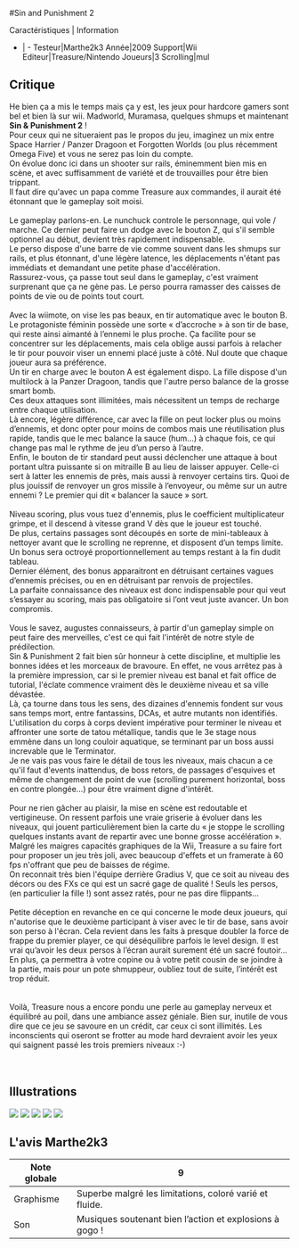 #Sin and Punishment 2

Caractéristiques | Information
- | -
Testeur|Marthe2k3
Année|2009
Support|Wii
Editeur|Treasure/Nintendo
Joueurs|3
Scrolling|mul

## Critique
He bien ça a mis le temps mais ça y est, les jeux pour hardcore gamers sont bel et bien là sur wii. Madworld, Muramasa, quelques shmups et maintenant <b>Sin & Punishment 2</b> !<br/>Pour ceux qui ne situeraient pas le propos du jeu, imaginez un mix entre Space Harrier / Panzer Dragoon et Forgotten Worlds (ou plus récemment Omega Five) et vous ne serez pas loin du compte.<br/>On évolue donc ici dans un shooter sur rails, éminemment bien mis en scène, et avec suffisamment de variété et de trouvailles pour être bien trippant.<br/>Il faut dire qu'avec un papa comme Treasure aux commandes, il aurait été étonnant que le gameplay soit moisi.<br/><br/>Le gameplay parlons-en. Le nunchuck controle le personnage, qui vole / marche. Ce dernier peut faire un dodge avec le bouton Z, qui s'il semble optionnel au début, devient très rapidement indispensable.<br/>Le perso dispose d'une barre de vie comme souvent dans les shmups sur rails, et plus étonnant, d'une légère latence, les déplacements n'étant pas immédiats et demandant une petite phase d'accélération.<br/>Rassurez-vous, ça passe tout seul dans le gameplay, c'est vraiment surprenant que ça ne gène pas. Le perso pourra ramasser des caisses de points de vie ou de points tout court.<br/><br/>Avec la wiimote, on vise les pas beaux, en tir automatique avec le bouton B. Le protagoniste féminin possède une sorte « d’accroche » à son tir de base, qui reste ainsi aimanté à l’ennemi le plus proche. Ça facilite pour se concentrer sur les déplacements, mais cela oblige aussi parfois à relacher le tir pour pouvoir viser un ennemi placé juste à côté. Nul doute que chaque joueur aura sa préférence.<br/>Un tir en charge avec le bouton A est également dispo. La fille dispose d'un multilock à la Panzer Dragoon, tandis que l'autre perso balance de la grosse smart bomb. <br/>Ces deux attaques sont illimitées, mais nécessitent un temps de recharge entre chaque utilisation.<br/>Là encore, légère différence, car avec la fille on peut locker plus ou moins d’ennemis, et donc opter pour moins de combos mais une réutilisation plus rapide, tandis que le mec balance la sauce (hum…) à chaque fois, ce qui change pas mal le rythme de jeu d’un perso à l’autre.<br/>Enfin, le bouton de tir standard peut aussi déclencher une attaque à bout portant ultra puissante si on mitraille B au lieu de laisser appuyer. Celle-ci sert à latter les ennemis de près, mais aussi à renvoyer certains tirs. Quoi de plus jouissif de renvoyer un gros missile à l’envoyeur, ou même sur un autre ennemi ? Le premier qui dit « balancer la sauce » sort.<br/><br/>Niveau scoring, plus vous tuez d'ennemis, plus le coefficient multiplicateur grimpe, et il descend à vitesse grand V dès que le joueur est touché. <br/>De plus, certains passages sont découpés en sorte de mini-tableaux à nettoyer avant que le scrolling ne reprenne, et disposent d’un temps limite. Un bonus sera octroyé proportionnellement au temps restant à la fin dudit tableau.<br/>Dernier élément, des bonus apparaitront en détruisant certaines vagues d’ennemis précises, ou en en détruisant par renvois de projectiles.<br/>La parfaite connaissance des niveaux est donc indispensable pour qui veut s’essayer au scoring, mais pas obligatoire si l’ont veut juste avancer. Un bon compromis.<br/><br/>Vous le savez, augustes connaisseurs, à partir d'un gameplay simple on peut faire des merveilles, c'est ce qui fait l'intérêt de notre style de prédilection.<br/>Sin & Punishment 2 fait bien sûr honneur à cette discipline, et multiplie les bonnes idées et les morceaux de bravoure. En effet, ne vous arrêtez pas à la première impression, car si le premier niveau est banal et fait office de tutorial, l'éclate commence vraiment dès le deuxième niveau et sa ville dévastée.<br/>Là, ça tourne dans tous les sens, des dizaines d'ennemis fondent sur vous sans temps mort, entre fantassins, DCAs, et autre mutants non identifiés. L'utilisation du corps à corps devient impérative pour terminer le niveau et affronter une sorte de tatou métallique, tandis que le 3e stage nous emmène dans un long couloir aquatique, se terminant par un boss aussi increvable que le Terminator.<br/>Je ne vais pas vous faire le détail de tous les niveaux, mais chacun a ce qu'il faut d'events inattendus, de boss retors, de passages d'esquives et même de changement de point de vue (scrolling purement horizontal, boss en contre plongée…) pour être vraiment digne d'intérêt.<br/><br/>Pour ne rien gâcher au plaisir, la mise en scène est redoutable et vertigineuse. On ressent parfois une vraie griserie à évoluer dans les niveaux, qui jouent particulièrement bien la carte du « je stoppe le scrolling quelques instants avant de repartir avec une bonne grosse accélération ».<br/>Malgré les maigres capacités graphiques de la Wii, Treasure a su faire fort pour proposer un jeu très joli, avec beaucoup d'effets et un framerate à 60 fps n'offrant que peu de baisses de régime.<br/>On reconnait très bien l'équipe derrière Gradius V, que ce soit au niveau des décors ou des FXs ce qui est un sacré gage de qualité ! Seuls les persos, (en particulier la fille !) sont assez ratés, pour ne pas dire flippants...<br/><br/>Petite déception en revanche en ce qui concerne le mode deux joueurs, qui n'autorise que le deuxième participant à viser avec le tir de base, sans avoir son perso à l'écran. Cela revient dans les faits à presque doubler la force de frappe du premier player, ce qui déséquilibre parfois le level design. Il est vrai qu’avoir les deux persos à l’écran aurait surement été un sacré foutoir…<br/>En plus, ça permettra à votre copine ou à votre petit cousin de se joindre à la partie, mais pour un pote shmuppeur, oubliez tout de suite, l’intérêt est trop réduit.<br/><br/><br/>Voilà, Treasure nous a encore pondu une perle au gameplay nerveux et équilibré au poil, dans une ambiance assez géniale. Bien sur, inutile de vous dire que ce jeu se savoure en un crédit, car ceux ci sont illimités. Les inconscients qui oseront se frotter au mode hard devraient avoir les yeux qui saignent passé les trois premiers niveaux :-)<br/><br/><br/>

## Illustrations
![](http://www.shmup.com/images/thumbs/img_fiche_1_1312.jpg)
![](http://www.shmup.com/images/thumbs/img_fiche_2_1312.jpg)
![](http://www.shmup.com/images/thumbs/img_fiche_3_1312.jpg)
![](http://www.shmup.com/images/thumbs/img_fiche_4_1312.jpg)
![](http://www.shmup.com/images/thumbs/img_fiche_5_1312.jpg)

## L'avis Marthe2k3
Note globale|9
-|-
Graphisme|Superbe malgré les limitations, coloré varié et fluide.
Son|Musiques soutenant bien l’action et explosions à gogo !
